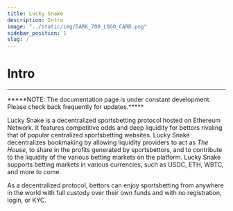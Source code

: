 ```yaml
---
title: Lucky Snake
description: Intro
image: "../static/img/DARK_700_LOGO_CARD.png"
sidebar_position: 1
slug: /
---
```


# Intro

---

<p style={{ color: "red" }}>*****NOTE: The documentation page is under constant development. Please check back frequently for updates.*****</p>

Lucky Snake is a decentralized sportsbetting protocol hosted on Ethereum Network. It features competitive odds and deep liquidity for bettors rivaling that of popular centralized sportsbetting websites. Lucky Snake decentralizes bookmaking by allowing liquidity providers to act as *The House*, to share in the profits generated by sportsbettors, and to contribute to the liquidity of the various betting markets on the platform. Lucky Snake supports betting markets in various currencies, such as USDC, ETH, WBTC, and more to come.

As a decentralized protocol, bettors can enjoy sportsbetting from anywhere in the world with full custody over their own funds and with no registration, login, or KYC.
